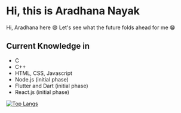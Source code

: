 # Hi, this is Aradhana Nayak

Hi, Aradhana here :smile:
Let's see what the future folds ahead for me :grin:

##  Current Knowledge in

 - C 
 - C++
 - HTML, CSS, Javascript
 - Node.js (initial phase)
 - Flutter and Dart (initial phase) 
 - React.js (initial phase)
 

 
 [![Top Langs](https://github-readme-stats.vercel.app/api/top-langs/?username=aradhana1807)](https://github.com/aradhana1807/github-readme-stats)

